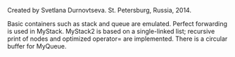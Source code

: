 Created by Svetlana Durnovtseva. St. Petersburg, Russia, 2014.

Basic containers such as stack and queue are emulated. Perfect forwarding is used in MyStack. MyStack2 is based on a single-linked list; recursive print of nodes and optimized operator= are implemented. There is a circular buffer for MyQueue.

